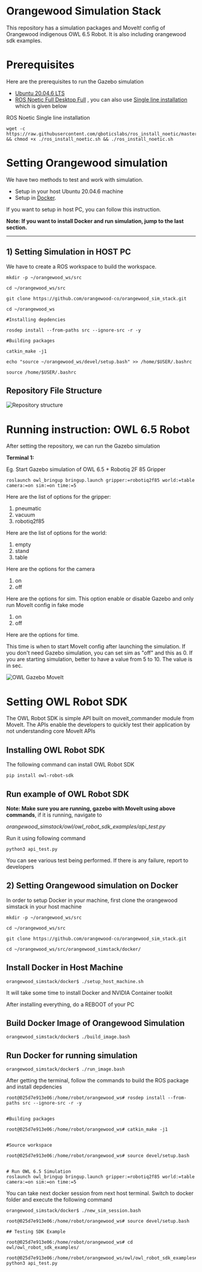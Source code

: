 # Orangewood Simulation Stack

This repository has a simulation packages and MoveIt! config of Orangewood indigenous OWL 6.5 Robot. It is also including orangewood sdk examples.

# Prerequisites

Here are the prerequisites to run the Gazebo simulation

* [Ubuntu 20.04.6 LTS](https://releases.ubuntu.com/focal/)
* [ROS Noetic Full Desktop Full](https://wiki.ros.org/noetic/Installation/Ubuntu) , you can also use [Single line installation](https://github.com/qboticslabs/ros_install_noetic) which is given below


ROS Noetic Single line installation
```
wget -c https://raw.githubusercontent.com/qboticslabs/ros_install_noetic/master/ros_install_noetic.sh && chmod +x ./ros_install_noetic.sh && ./ros_install_noetic.sh
```

# Setting Orangewood simulation 

We have two methods to test and work with simulation. 

* Setup in your host Ubuntu 20.04.6 machine 
* Setup  in [Docker](https://www.docker.com/). 

If you want to setup in host PC, you can follow this instruction.

**Note: If you want to install Docker and run simulation, jump to the last section.**

---------------------------------

## 1) Setting Simulation in HOST PC

We have to create a ROS workspace to build the workspace. 

```
mkdir -p ~/orangewood_ws/src

cd ~/orangewood_ws/src

git clone https://github.com/orangewood-co/orangewood_sim_stack.git

cd ~/orangewood_ws

#Installing depdencies 

rosdep install --from-paths src --ignore-src -r -y

#Building packages

catkin_make -j1

echo "source ~/orangewood_ws/devel/setup.bash" >> /home/$USER/.bashrc

source /home/$USER/.bashrc
```

## Repository File Structure

![Repository structure](img/tree.png)



# Running instruction: OWL 6.5 Robot
After setting the repository, we can run the Gazebo simulation

**Terminal 1:**

Eg. Start Gazebo simulation of OWL 6.5 + Robotiq 2F 85 Gripper

```
roslaunch owl_bringup bringup.launch gripper:=robotiq2f85 world:=table  camera:=on sim:=on time:=5
```

Here are the list of options for the gripper: 

1) pneumatic 
2) vacuum
3) robotiq2f85

Here are the list of options for the world: 

1) empty
2) stand
3) table

Here are the options for the camera

1) on
2) off

Here are the options for sim. This option enable or disable Gazebo and only run MoveIt config in fake mode

1) on
2) off


Here are the options for time. 

This time is when to start MoveIt config after launching the simulation. If you don't need Gazebo simulation, you can set sim as "off" and this as 0. If you are starting simulation, better to have a value from 5 to 10. The value is in sec. 



![OWL Gazebo MoveIt](img/owl.png)

#

# Setting OWL Robot SDK 

The OWL Robot SDK is simple API built on moveit_commander module from MoveIt. The APIs enable the developers to quickly test their application by not understanding core MoveIt APIs

## Installing OWL Robot SDK

The following command can install OWL Robot SDK

```
pip install owl-robot-sdk
```

## Run example of OWL Robot SDK

**Note: Make sure you are running, gazebo with MoveIt using above commands**, if it is running, navigate to


*orangewood_simstack/owl/owl_robot_sdk_examples/api_test.py*

Run it using following command

```
python3 api_test.py
```

You can see various test being performed. If there is any failure, report to developers


## 2) Setting Orangewood simulation on Docker

In order to setup Docker in your machine, first clone the orangewood simstack in your host machine



```
mkdir -p ~/orangewood_ws/src

cd ~/orangewood_ws/src

git clone https://github.com/orangewood-co/orangewood_sim_stack.git

cd ~/orangewood_ws/src/orangewood_simstack/docker/
```

## Install Docker in Host Machine

```
orangewood_simstack/docker$ ./setup_host_machine.sh
```

It will take some time to install Docker and NVIDIA Container toolkit

After installing everything, do a REBOOT of your PC

## Build Docker Image of Orangewood Simulation

```
orangewood_simstack/docker$ ./build_image.bash
```

## Run Docker for running simulation

```
orangewood_simstack/docker$ ./run_image.bash
```

After getting the terminal, follow the commands to build the ROS package and install depdencies

```
root@025d7e913e06:/home/robot/orangewood_ws# rosdep install --from-paths src --ignore-src -r -y


#Building packages

root@025d7e913e06:/home/robot/orangewood_ws# catkin_make -j1


#Source workspace

root@025d7e913e06:/home/robot/orangewood_ws# source devel/setup.bash


# Run OWL 6.5 Simulation
roslaunch owl_bringup bringup.launch gripper:=robotiq2f85 world:=table  camera:=on sim:=on time:=5
```

You can take next docker session from next host terminal. Switch to docker folder and execute the following command

```
orangewood_simstack/docker$ ./new_sim_session.bash

root@025d7e913e06:/home/robot/orangewood_ws# source devel/setup.bash

## Testing SDK Example

root@025d7e913e06:/home/robot/orangewood_ws# cd owl/owl_robot_sdk_examples/

root@025d7e913e06:/home/robot/orangewood_ws/owl/owl_robot_sdk_examples# python3 api_test.py
```

